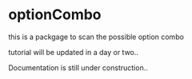 # optionCombo
this is a packgage to scan the possible option combo

tutorial will be updated in a day or two..

Documentation is still under construction..
